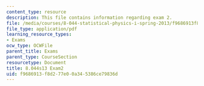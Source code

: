 ```yaml
---
content_type: resource
description: This file contains information regarding exam 2.
file: /media/courses/8-044-statistical-physics-i-spring-2013/f9686913f8d277e00a345386ce79836d_MIT8_044S14_exam2_04.pdf
file_type: application/pdf
learning_resource_types:
- Exams
ocw_type: OCWFile
parent_title: Exams
parent_type: CourseSection
resourcetype: Document
title: 8.044s13 Exam2
uid: f9686913-f8d2-77e0-0a34-5386ce79836d
---
```

